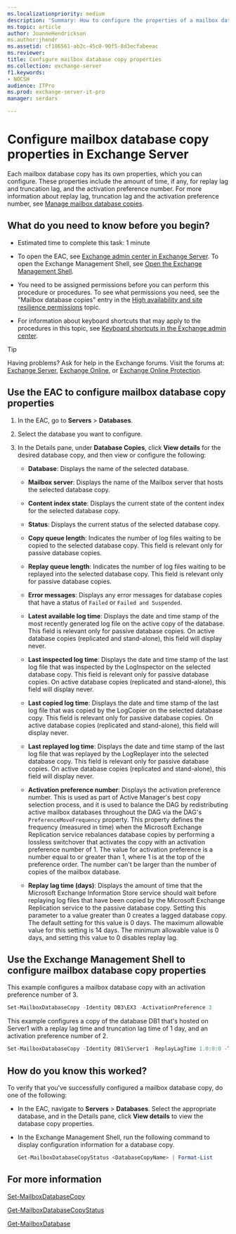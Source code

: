 ```yaml
---
ms.localizationpriority: medium
description: 'Summary: How to configure the properties of a mailbox database copy in Exchange Server, and what those properties are.'
ms.topic: article
author: JoanneHendrickson
ms.author:jhendr
ms.assetid: cf186561-ab2c-45c0-90f5-8d3ecfabeeac
ms.reviewer:
title: Configure mailbox database copy properties
ms.collection: exchange-server
f1.keywords:
- NOCSH
audience: ITPro
ms.prod: exchange-server-it-pro
manager: serdars

---
```


# Configure mailbox database copy properties in Exchange Server

Each mailbox database copy has its own properties, which you can configure. These properties include the amount of time, if any, for replay lag and truncation lag, and the activation preference number. For more information about replay lag, truncation lag and the activation preference number, see [Manage mailbox database copies](manage-database-copies.md).

## What do you need to know before you begin?

- Estimated time to complete this task: 1 minute

- To open the EAC, see [Exchange admin center in Exchange Server](../../architecture/client-access/exchange-admin-center.md). To open the Exchange Management Shell, see [Open the Exchange Management Shell](/powershell/exchange/open-the-exchange-management-shell).

- You need to be assigned permissions before you can perform this procedure or procedures. To see what permissions you need, see the "Mailbox database copies" entry in the [High availability and site resilience permissions](../../permissions/feature-permissions/ha-permissions.md) topic.

- For information about keyboard shortcuts that may apply to the procedures in this topic, see [Keyboard shortcuts in the Exchange admin center](../../about-documentation/exchange-admin-center-keyboard-shortcuts.md).

> [!TIP]
> Having problems? Ask for help in the Exchange forums. Visit the forums at: [Exchange Server](https://social.technet.microsoft.com/forums/office/home?category=exchangeserver), [Exchange Online](https://social.technet.microsoft.com/forums/msonline/home?forum=onlineservicesexchange), or [Exchange Online Protection](https://social.technet.microsoft.com/forums/forefront/home?forum=FOPE).

## Use the EAC to configure mailbox database copy properties

1. In the EAC, go to **Servers** \> **Databases**.

2. Select the database you want to configure.

3. In the Details pane, under **Database Copies**, click **View details** for the desired database copy, and then view or configure the following:

   - **Database**: Displays the name of the selected database.

   - **Mailbox server**: Displays the name of the Mailbox server that hosts the selected database copy.

   - **Content index state**: Displays the current state of the content index for the selected database copy.

   - **Status**: Displays the current status of the selected database copy.

   - **Copy queue length**: Indicates the number of log files waiting to be copied to the selected database copy. This field is relevant only for passive database copies.

   - **Replay queue length**: Indicates the number of log files waiting to be replayed into the selected database copy. This field is relevant only for passive database copies.

   - **Error messages**: Displays any error messages for database copies that have a status of `Failed` or `Failed and Suspended`.

   - **Latest available log time**: Displays the date and time stamp of the most recently generated log file on the active copy of the database. This field is relevant only for passive database copies. On active database copies (replicated and stand-alone), this field will display never.

   - **Last inspected log time**: Displays the date and time stamp of the last log file that was inspected by the LogInspector on the selected database copy. This field is relevant only for passive database copies. On active database copies (replicated and stand-alone), this field will display never.

   - **Last copied log time**: Displays the date and time stamp of the last log file that was copied by the LogCopier on the selected database copy. This field is relevant only for passive database copies. On active database copies (replicated and stand-alone), this field will display never.

   - **Last replayed log time**: Displays the date and time stamp of the last log file that was replayed by the LogReplayer into the selected database copy. This field is relevant only for passive database copies. On active database copies (replicated and stand-alone), this field will display never.

   - **Activation preference number**: Displays the activation preference number. This is used as part of Active Manager's best copy selection process, and it is used to balance the DAG by redistributing active mailbox databases throughout the DAG via the DAG's `PreferenceMoveFrequency` property. This property defines the frequency (measured in time) when the Microsoft Exchange Replication service rebalances database copies by performing a lossless switchover that activates the copy with an activation preference number of 1. The value for activation preference is a number equal to or greater than 1, where 1 is at the top of the preference order. The number can't be larger than the number of copies of the mailbox database.

   - **Replay lag time (days)**: Displays the amount of time that the Microsoft Exchange Information Store service should wait before replaying log files that have been copied by the Microsoft Exchange Replication service to the passive database copy. Setting this parameter to a value greater than 0 creates a lagged database copy. The default setting for this value is 0 days. The maximum allowable value for this setting is 14 days. The minimum allowable value is 0 days, and setting this value to 0 disables replay lag.

## Use the Exchange Management Shell to configure mailbox database copy properties

This example configures a mailbox database copy with an activation preference number of 3.

```powershell
Set-MailboxDatabaseCopy -Identity DB3\EX3 -ActivationPreference 3
```

This example configures a copy of the database DB1 that's hosted on Server1 with a replay lag time and truncation lag time of 1 day, and an activation preference number of 2.

```powershell
Set-MailboxDatabaseCopy -Identity DB1\Server1 -ReplayLagTime 1.0:0:0 -TruncationLagTime 1.0:0:0 -ActivationPreference 2
```

## How do you know this worked?

To verify that you've successfully configured a mailbox database copy, do one of the following:

- In the EAC, navigate to **Servers** \> **Databases**. Select the appropriate database, and in the Details pane, click **View details** to view the database copy properties.

- In the Exchange Management Shell, run the following command to display configuration information for a database copy.

  ```powershell
  Get-MailboxDatabaseCopyStatus <DatabaseCopyName> | Format-List
  ```

## For more information

[Set-MailboxDatabaseCopy](/powershell/module/exchange/set-mailboxdatabasecopy)

[Get-MailboxDatabaseCopyStatus](/powershell/module/exchange/get-mailboxdatabasecopystatus)

[Get-MailboxDatabase](/powershell/module/exchange/get-mailboxdatabase)